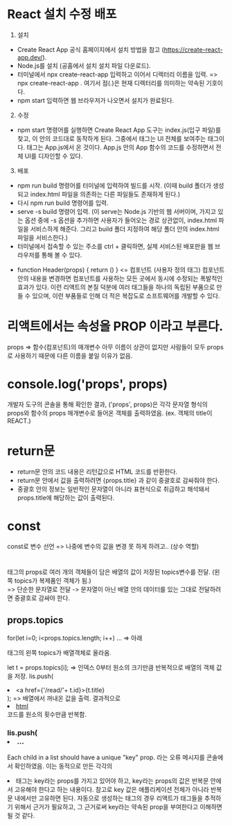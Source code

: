 # React 설치 수정 배포
1. 설치
- Create React App 공식 홈페이지에서 설치 방법을 참고 (https://create-react-app.dev/).
- Node.js를 설치 (공홈에서 설치 설치 파일 다운로드).
- 터미널에서 npx create-react-app 입력하고 이어서 디렉터리 이름을 입력.
	=> npx create-react-app .
	여기서 점(.)은 현재 디렉터리를 의미하는 약속된 기호이다.
- npm start 입력하면 웹 브라우저가 나오면서 설치가 완료된다.

2. 수정
- npm start 명령어를 실행하면 Create React App 도구는 index.js(입구 파일)를 찾고, 이 안의 코드대로 동작하게 된다. 그중에서 <App />태그는 UI 전체를 보여주는 태그이다. <App /> 태그는 App.js에서 온 것이다. App.js 안의 App 함수의 코드를 수정하면서 전체 UI를 디자인할 수 있다.

3. 배포
- npm run build 명령어를 터미널에 입력하여 빌드를 시작.
   (이때 build 폴더가 생성되고 index.html 파일을 의존하는 다른 파일들도 존재하게 된다.)
- 다시 npm run build 명령어를 입력.
- serve -s build 명령어 입력.
   (이 serve는 Node.js 기반의 웹 서버이며, 가지고 있는 옵션 중에 -s 옵션을 추가하면 사용자가 들어오는 경로 상관없이, index.html 파일을  서비스하게 해준다. 그리고  build 폴더 지정하여 해당 폴더 안의 index.html 파일을 서비스한다.)
- 터미널에서 접속할 수 있는 주소를 ctrl + 클릭하면, 실제 서비스된 배포판을 웹 브라우저를 통해 볼 수 있다.


* function Header(props) { return () }      <= 컴포넌트 (사용자 정의 태그)
컴포넌트 안의 내용을 변경하면 컴포넌트를 사용하는 모든 곳에서 동시에 수정되는 폭발적인 효과가 있다. 이런 리액트의 본질 덕분에 여러 태그들을 하나의 독립된 부품으로 만들 수 있으며, 이런 부품들로 인해 더 적은 복잡도로 소프트웨어를 개발할 수 있다.


# 리액트에서는 속성을 PROP 이라고 부른다.
props => 함수(컴포넌트)의 매개변수
아무 이름이 상관이 없지만 사람들이 모두 props로 사용하기 때문에 다른 이름을 붙일 이유가 없음.


# console.log('props', props) 
개발자 도구의 콘솔을 통해 확인한 결과,
('props', props)은 각각 문자열 형식의 props와 함수의 props 매개변수로 들어온 객체를 출력하였음. (ex. 객체의 title이 REACT.)


# return문
- return문 안의 코드 내용은 리턴값으로 HTML 코드를 반환한다.
- return문 안에서 값을 출력하려면 {props.title} 과 같이 중괄호로 감싸줘야 한다.
- 중괄호 안의 정보는 일반적인 문자열이 아니라 표현식으로 취급하고 해석돼서 props.title에 해당하는 값이 출력된다.


# const
const로 변수 선언 => 나중에 변수의 값을 변경 못 하게 하려고.. (상수 역할)


# <Nav topics={topics}></Nav>
<Nav> 태그의 props로 여러 개의 객체들이 담은 배열의 값이 저장된 topics변수를 전달. (왼쪽 topics가 복제품인 객체가 됨.)

<Nav topics='topics'></Nav> => 단순한 문자열로 전달
-> 문자열이 아닌 배열 안의 데이터를 있는 그대로 전달하려면 중괄호로 감싸야 한다.


# props.topics
for(let i=0; i<props.topics.length; i++) ...
=> 아래 <Nav>태그의 왼쪽 topics가 배열객체로 올라옴.

let t = props.topics[i]; 
=> 인덱스 0부터 원소의 크기만큼 반복적으로 배열의 객체 값을 저장.
    lis.push(<li key={t.id}><a href={'/read/'+ t.id}>{t.title}</a></li>);
=> 배열에서 꺼내온 값을 출력.
결과적으로 <li><a href="/read/1">html</a></li> 코드를 원소의 횟수만큼 반복함.

# lis.push(<li key={t.id}> ...
Each child in a list should have a unique "key" prop. 라는
오류 메시지를 콘솔에서 확인하였음.
이는 동적으로 만든 각각의 <li>태그는 key라는 props를 가지고 있어야 하고, key라는 props의 값은 반복문 안에서 고유해야 한다고 하는 내용이다. 참고로 key 값은 애플리케이션 전체가 아니라 반복문 내에서만 고유하면 된다.
자동으로 생성하는 태그의 경우 리액트가 태그들을 추적하기 위해서 근거가 필요하고, 그 근거로써 key라는 약속된 prop을 부여한다고 이해하면 될 것 같다.
